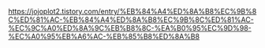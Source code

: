 https://jojoplot2.tistory.com/entry/%EB%84%A4%ED%8A%B8%EC%9B%8C%ED%81%AC-%EB%84%A4%ED%8A%B8%EC%9B%8C%ED%81%AC-%EC%9C%A0%ED%8A%9C%EB%B8%8C-%EA%B0%95%EC%9D%98-%EC%A0%95%EB%A6%AC-%EB%85%B8%ED%8A%B8
